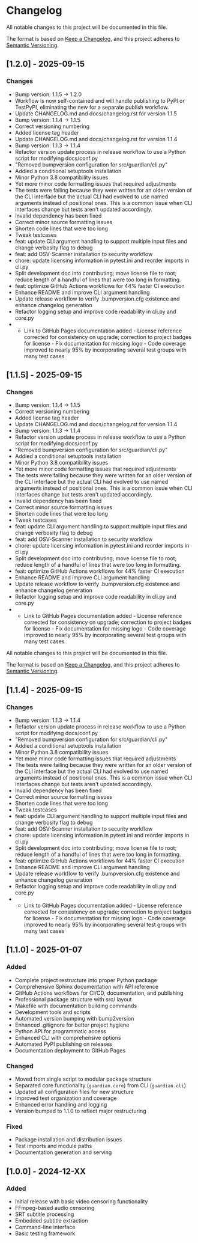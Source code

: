 # Changelog

All notable changes to this project will be documented in this file.

The format is based on [Keep a Changelog](https://keepachangelog.com/en/1.0.0/),
and this project adheres to [Semantic Versioning](https://semver.org/spec/v2.0.0.html).

## [1.2.0] - 2025-09-15

### Changes
- Bump version: 1.1.5 → 1.2.0
- Workflow is now self-contained and will handle publishing to PyPI or TestPyPI, eliminating the new for a separate publish workflow.
- Update CHANGELOG.md and docs/changelog.rst for version 1.1.5
- Bump version: 1.1.4 → 1.1.5
- Correct versioning numbering
- Added license tag header
- Update CHANGELOG.md and docs/changelog.rst for version 1.1.4
- Bump version: 1.1.3 → 1.1.4
- Refactor version update process in release workflow to use a Python script for modifying docs/conf.py
- "Removed bumpversion configuration for src/guardian/cli.py"
- Addied a conditional setuptools installation
- Minor Python 3.8 compatibility issues
- Yet more minor code formatting issues that required adjustments
- The tests were failing because they were written for an older version of the CLI interface but the actual CLI had evolved to use named arguments instead of positional ones. This is a common issue when CLI interfaces change but tests aren't updated accordingly.
- Invalid dependency has been fixed
- Correct minor source formatting issues
- Shorten code lines that were too long
- Tweak testcases
- feat: update CLI argument handling to support multiple input files and change verbosity flag to debug
- feat: add OSV-Scanner installation to security workflow
- chore: update licensing information in pytest.ini and reorder imports in cli.py
- Split development doc into contributing; move license file to root; reduce length of a handful of lines that were too long in formatting.
- feat: optimize GitHub Actions workflows for 44% faster CI execution
- Enhance README and improve CLI argument handling
- Update release workflow to verify .bumpversion.cfg existence and enhance changelog generation
- Refactor logging setup and improve code readability in cli.py and core.py
- - Link to GitHub Pages documentation added - License reference corrected for consistency on upgrade; correction to project badges for license - Fix documentation for missing logo - Code coverage improved to nearly 95% by incorporating several test groups with many test cases
## [1.1.5] - 2025-09-15

### Changes
- Bump version: 1.1.4 → 1.1.5
- Correct versioning numbering
- Added license tag header
- Update CHANGELOG.md and docs/changelog.rst for version 1.1.4
- Bump version: 1.1.3 → 1.1.4
- Refactor version update process in release workflow to use a Python script for modifying docs/conf.py
- "Removed bumpversion configuration for src/guardian/cli.py"
- Addied a conditional setuptools installation
- Minor Python 3.8 compatibility issues
- Yet more minor code formatting issues that required adjustments
- The tests were failing because they were written for an older version of the CLI interface but the actual CLI had evolved to use named arguments instead of positional ones. This is a common issue when CLI interfaces change but tests aren't updated accordingly.
- Invalid dependency has been fixed
- Correct minor source formatting issues
- Shorten code lines that were too long
- Tweak testcases
- feat: update CLI argument handling to support multiple input files and change verbosity flag to debug
- feat: add OSV-Scanner installation to security workflow
- chore: update licensing information in pytest.ini and reorder imports in cli.py
- Split development doc into contributing; move license file to root; reduce length of a handful of lines that were too long in formatting.
- feat: optimize GitHub Actions workflows for 44% faster CI execution
- Enhance README and improve CLI argument handling
- Update release workflow to verify .bumpversion.cfg existence and enhance changelog generation
- Refactor logging setup and improve code readability in cli.py and core.py
- - Link to GitHub Pages documentation added - License reference corrected for consistency on upgrade; correction to project badges for license - Fix documentation for missing logo - Code coverage improved to nearly 95% by incorporating several test groups with many test cases

All notable changes to this project will be documented in this file.

The format is based on [Keep a Changelog](https://keepachangelog.com/en/1.0.0/),
and this project adheres to [Semantic Versioning](https://semver.org/spec/v2.0.0.html).

## [1.1.4] - 2025-09-15

### Changes
- Bump version: 1.1.3 → 1.1.4
- Refactor version update process in release workflow to use a Python script for modifying docs/conf.py
- "Removed bumpversion configuration for src/guardian/cli.py"
- Addied a conditional setuptools installation
- Minor Python 3.8 compatibility issues
- Yet more minor code formatting issues that required adjustments
- The tests were failing because they were written for an older version of the CLI interface but the actual CLI had evolved to use named arguments instead of positional ones. This is a common issue when CLI interfaces change but tests aren't updated accordingly.
- Invalid dependency has been fixed
- Correct minor source formatting issues
- Shorten code lines that were too long
- Tweak testcases
- feat: update CLI argument handling to support multiple input files and change verbosity flag to debug
- feat: add OSV-Scanner installation to security workflow
- chore: update licensing information in pytest.ini and reorder imports in cli.py
- Split development doc into contributing; move license file to root; reduce length of a handful of lines that were too long in formatting.
- feat: optimize GitHub Actions workflows for 44% faster CI execution
- Enhance README and improve CLI argument handling
- Update release workflow to verify .bumpversion.cfg existence and enhance changelog generation
- Refactor logging setup and improve code readability in cli.py and core.py
- - Link to GitHub Pages documentation added - License reference corrected for consistency on upgrade; correction to project badges for license - Fix documentation for missing logo - Code coverage improved to nearly 95% by incorporating several test groups with many test cases
## [1.1.0] - 2025-01-07

### Added

- Complete project restructure into proper Python package
- Comprehensive Sphinx documentation with API reference
- GitHub Actions workflows for CI/CD, documentation, and publishing
- Professional package structure with src/ layout
- Makefile with documentation building commands
- Development tools and scripts
- Automated version bumping with bump2version
- Enhanced .gitignore for better project hygiene
- Python API for programmatic access
- Enhanced CLI with comprehensive options
- Automated PyPI publishing on releases
- Documentation deployment to GitHub Pages

### Changed

- Moved from single script to modular package structure
- Separated core functionality (`guardian.core`) from CLI (`guardian.cli`)
- Updated all configuration files for new structure
- Improved test organization and coverage
- Enhanced error handling and logging
- Version bumped to 1.1.0 to reflect major restructuring

### Fixed

- Package installation and distribution issues
- Test imports and module paths
- Documentation generation and serving

## [1.0.0] - 2024-12-XX

### Added

- Initial release with basic video censoring functionality
- FFmpeg-based audio censoring
- SRT subtitle processing
- Embedded subtitle extraction
- Command-line interface
- Basic testing framework
